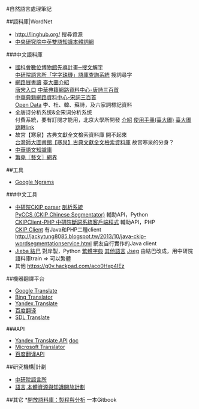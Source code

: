 #自然語言處理筆記

##語料庫|WordNet
* <http://linghub.org/> 搜尋資源
* [中央研究院中英雙語知識本體詞網](http://bow.ling.sinica.edu.tw/)


###中文語料庫
* [國科會數位博物館先導計畫─搜文解字](http://words.sinica.edu.tw/)  
  [中研院語言所「字字珠璣」語庫查詢系統](http://words.sinica.edu.tw/sou/index.html) 搜詞尋字
* [網路展書讀](http://cls.lib.ntu.edu.tw/) [臺大圕介紹](http://speccoll.lib.ntu.edu.tw/node/114)  
  [唐宋入口](http://wen.ling.sinica.edu.tw/wgarden/index.html)
  [中華典籍網路資料中心-唐詩三百首](http://cls.hs.yzu.edu.tw/300/HOME.HT)  
  [中華典籍網路資料中心-宋詞三百首](http://cls.hs.yzu.edu.tw/TZ300/HOME.HTM)  
  [Open Data](http://cls.lib.ntu.edu.tw/OpenData.htm) 李、杜、韓、蘇詩，及六家詞標記資料
* 全唐诗分析系统&全宋词分析系统  
  付費系統，要有訂閱才能用，北京大學所開發 [介紹](http://www.cibtc.com.cn/gtweb/szcb/webpage/tangsong.html) [使用手冊(臺大圕)](http://www.lib.ntu.edu.tw/doc/cs/p_Tang_Sung.pdf) [臺大圕跳轉link](http://drm.lib.ntu.edu.tw/cgi-bin/db/browse.cgi?ccd=Bqt2vJ&o=e0&s=c-1-554)
* 故宮【寒泉】古典文獻全文檢索資料庫 開不起來  
  [台灣師大圖書館【寒泉】古典文獻全文檢索資料庫](http://skqs.lib.ntnu.edu.tw/dragon/) 故宮寒泉的分身？
* [中華語文知識庫](http://chinese-linguipedia.org)
* [簫堯〖藝文〗網界](http://www.xysa.com/)

##工具
* [Google Ngrams](http://storage.googleapis.com/books/ngrams/books/datasetsv2.html)

###中文工具
* [中研院CKIP parser](http://ckipsvr.iis.sinica.edu.tw/) [剖析系統](http://parser.iis.sinica.edu.tw/)  
  [PyCCS (CKIP Chinese Segmentator)](https://github.com/amigcamel/PyCCS) 輔助API，Python  
  [CKIPClient-PHP 中研院斷詞系統客戶端程式](https://github.com/fukuball/CKIPClient-PHP) 輔助API，PHP  
  [CKIP Client](http://ckipclient.sourceforge.net/) 有Java和PHP二種client  
   <http://jackytung8085.blogspot.tw/2013/10/java-ckip-wordsegmentationservice.html> 網友自行實作的Java client
* [Jieba 結巴](https://github.com/fxsjy/jieba) 對岸製，Python [繁體字典](https://github.com/fxsjy/jieba#using-other-dictionaries) [其他語言](https://github.com/fxsjy/jieba#其他语言实现)
  [Jseg](https://github.com/amigcamel/Jseg) 由結巴改成，用中研院語料庫train => 可以繁體 
* 其他 <https://g0v.hackpad.com/aco0Hxp4IEz>

##機器翻譯平台
* [Google Translate](https://translate.google.com.tw)
* [Bing Translator](https://www.bing.com/translator/)
* [Yandex.Translate](https://translate.yandex.com/)
* [百度翻译](http://fanyi.baidu.com/)
* [SDL Translate](http://www.freetranslation.com/)

###API
* [Yandex Translate API](https://tech.yandex.com/translate/) [doc](https://tech.yandex.com/translate/doc/dg/concepts/About-docpage/)
* [Microsoft Translator](https://www.microsoft.com/en-us/translator)
* [百度翻译API](http://api.fanyi.baidu.com/api/trans/product/index)

##研究機構|計劃
* [中研院語言所](http://www.ling.sinica.edu.tw/)
* [語言,本體資源與知識開放計劃](http://lopen.linguistics.ntu.edu.tw/)

##其它
*[開放語料庫：製程與分析](https://www.gitbook.com/book/loperntu/copens/details) 一本Gitbook